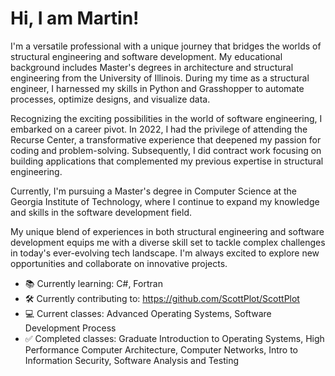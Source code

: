 # Hi, I am Martin!
I'm a versatile professional with a unique journey that bridges the worlds of structural engineering and software development. My educational background includes Master's degrees in architecture and structural engineering from the University of Illinois. During my time as a structural engineer, I harnessed my skills in Python and Grasshopper to automate processes, optimize designs, and visualize data.

Recognizing the exciting possibilities in the world of software engineering, I embarked on a career pivot. In 2022, I had the privilege of attending the Recurse Center, a transformative experience that deepened my passion for coding and problem-solving. Subsequently, I did contract work focusing on building applications that complemented my previous expertise in structural engineering.

Currently, I'm pursuing a Master's degree in Computer Science at the Georgia Institute of Technology, where I continue to expand my knowledge and skills in the software development field.

My unique blend of experiences in both structural engineering and software development equips me with a diverse skill set to tackle complex challenges in today's ever-evolving tech landscape. I'm always excited to explore new opportunities and collaborate on innovative projects.

- 📚 Currently learning: C#, Fortran
- 🛠️ Currently contributing to: https://github.com/ScottPlot/ScottPlot
- 💻 Current classes: Advanced Operating Systems, Software Development Process
- ✅ Completed classes: Graduate Introduction to Operating Systems, High Performance Computer Architecture, Computer Networks, Intro to Information Security, Software Analysis and Testing
